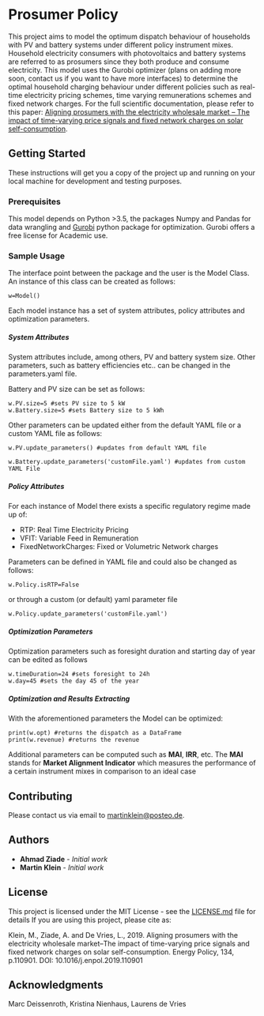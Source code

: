 # Prosumer Policy

This project aims to model the optimum dispatch behaviour of households with PV and battery systems under different policy instrument mixes. Household electricity consumers with photovoltaics and battery systems are referred to as prosumers since they both produce and consume electricity. This model uses the Gurobi optimizer (plans on adding more soon, contact us if you want to have more interfaces) to determine the optimal household charging behaviour under different policies such as real-time electricity pricing schemes, time varying remunerations schemes and fixed network charges. For the full scientific documentation, please refer to this paper: [Aligning prosumers with the electricity wholesale market – The impact of time-varying price signals and fixed network charges on solar self-consumption](https://www.sciencedirect.com/science/article/abs/pii/S0301421519304793).

## Getting Started

These instructions will get you a copy of the project up and running on your local machine for development and testing purposes. 

### Prerequisites

This model depends on Python >3.5, the packages Numpy and Pandas for data wrangling and [Gurobi](https://www.gurobi.com/documentation/9.0/quickstart_mac/py_python_interface.html) python package for optimization. Gurobi offers a free license for Academic use.  


### Sample Usage

The interface point between the package and the user is the Model Class. An instance of this class can be created as follows:

```
w=Model()
```
Each model instance has a set of system attributes, policy attributes and optimization parameters.

##### System Attributes
System attributes include, among others, PV and battery system size. Other parameters, such as battery efficiencies etc.. can be changed in the parameters.yaml file. 

Battery and PV size can be set as follows:

```
w.PV.size=5 #sets PV size to 5 kW
w.Battery.size=5 #sets Battery size to 5 kWh
```
Other parameters can be updated either from the default YAML file or a custom YAML file as follows:

```
w.PV.update_parameters() #updates from default YAML file

w.Battery.update_parameters('customFile.yaml') #updates from custom YAML File
```

##### Policy Attributes  
For each instance of Model there exists a specific regulatory regime made up of:
* RTP: Real Time Electricity Pricing
* VFIT: Variable Feed in Remuneration
* FixedNetworkCharges: Fixed or Volumetric Network charges

Parameters can be defined in YAML file and could also be changed as follows:
```
w.Policy.isRTP=False
```
or through a custom (or default) yaml parameter file
```
w.Policy.update_parameters('customFile.yaml') 
``` 

##### Optimization Parameters
Optimization parameters such as foresight duration and starting day of year can be edited as follows

```
w.timeDuration=24 #sets foresight to 24h
w.day=45 #sets the day 45 of the year
 ```
 ##### Optimization and Results Extracting
With the aforementioned parameters the Model can be optimized:
```
print(w.opt) #returns the dispatch as a DataFrame 
print(w.revenue) #returns the revenue 
``` 
Additional parameters can be computed such as **MAI**, **IRR**, etc. The **MAI** stands for **Market Alignment Indicator** which measures the performance of a certain instrument mixes in comparison to an ideal case  


 
## Contributing

Please contact us via email to martinklein@posteo.de.


## Authors

* **Ahmad Ziade** - *Initial work* 
* **Martin Klein** - *Initial work* 


## License

This project is licensed under the MIT License - see the [LICENSE.md](LICENSE.md) file for details
If you are using this project, please cite as: 

Klein, M., Ziade, A. and De Vries, L., 2019. Aligning prosumers with the electricity wholesale market–The impact of time-varying price signals and fixed network charges on solar self-consumption. Energy Policy, 134, p.110901. DOI: 10.1016/j.enpol.2019.110901 

## Acknowledgments

Marc Deissenroth, Kristina Nienhaus, Laurens de Vries
